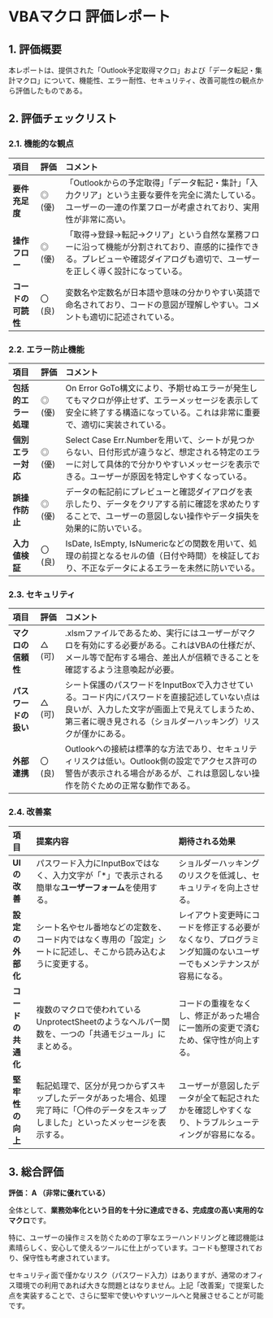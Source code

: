 # **VBAマクロ 評価レポート**

## **1\. 評価概要**

本レポートは、提供された「Outlook予定取得マクロ」および「データ転記・集計マクロ」について、機能性、エラー耐性、セキュリティ、改善可能性の観点から評価したものである。

## **2\. 評価チェックリスト**

### **2.1. 機能的な観点**

| 項目 | 評価 | コメント |
| :---- | :---- | :---- |
| **要件充足度** | ◎ (優) | 「Outlookからの予定取得」「データ転記・集計」「入力クリア」という主要な要件を完全に満たしている。ユーザーの一連の作業フローが考慮されており、実用性が非常に高い。 |
| **操作フロー** | ◎ (優) | 「取得→登録→転記→クリア」という自然な業務フローに沿って機能が分割されており、直感的に操作できる。プレビューや確認ダイアログも適切で、ユーザーを正しく導く設計になっている。 |
| **コードの可読性** | 〇 (良) | 変数名や定数名が日本語や意味の分かりやすい英語で命名されており、コードの意図が理解しやすい。コメントも適切に記述されている。 |

### **2.2. エラー防止機能**

| 項目 | 評価 | コメント |
| :---- | :---- | :---- |
| **包括的エラー処理** | ◎ (優) | On Error GoTo構文により、予期せぬエラーが発生してもマクロが停止せず、エラーメッセージを表示して安全に終了する構造になっている。これは非常に重要で、適切に実装されている。 |
| **個別エラー対応** | ◎ (優) | Select Case Err.Numberを用いて、シートが見つからない、日付形式が違うなど、想定される特定のエラーに対して具体的で分かりやすいメッセージを表示できる。ユーザーが原因を特定しやすくなっている。 |
| **誤操作防止** | ◎ (優) | データの転記前にプレビューと確認ダイアログを表示したり、データをクリアする前に確認を求めたりすることで、ユーザーの意図しない操作やデータ損失を効果的に防いでいる。 |
| **入力値検証** | 〇 (良) | IsDate, IsEmpty, IsNumericなどの関数を用いて、処理の前提となるセルの値（日付や時間）を検証しており、不正なデータによるエラーを未然に防いでいる。 |

### **2.3. セキュリティ**

| 項目 | 評価 | コメント |
| :---- | :---- | :---- |
| **マクロの信頼性** | △ (可) | .xlsmファイルであるため、実行にはユーザーがマクロを有効にする必要がある。これはVBAの仕様だが、メール等で配布する場合、差出人が信頼できることを確認するよう注意喚起が必要。 |
| **パスワードの扱い** | △ (可) | シート保護のパスワードをInputBoxで入力させている。コード内にパスワードを直接記述していない点は良いが、入力した文字が画面上で見えてしまうため、第三者に覗き見される（ショルダーハッキング）リスクが僅かにある。 |
| **外部連携** | 〇 (良) | Outlookへの接続は標準的な方法であり、セキュリティリスクは低い。Outlook側の設定でアクセス許可の警告が表示される場合があるが、これは意図しない操作を防ぐための正常な動作である。 |

### **2.4. 改善案**

| 項目 | 提案内容 | 期待される効果 |
| :---- | :---- | :---- |
| **UIの改善** | パスワード入力にInputBoxではなく、入力文字が「\*」で表示される簡単な**ユーザーフォーム**を使用する。 | ショルダーハッキングのリスクを低減し、セキュリティを向上させる。 |
| **設定の外部化** | シート名やセル番地などの定数を、コード内ではなく専用の「設定」シートに記述し、そこから読み込むように変更する。 | レイアウト変更時にコードを修正する必要がなくなり、プログラミング知識のないユーザーでもメンテナンスが容易になる。 |
| **コードの共通化** | 複数のマクロで使われているUnprotectSheetのようなヘルパー関数を、一つの「共通モジュール」にまとめる。 | コードの重複をなくし、修正があった場合に一箇所の変更で済むため、保守性が向上する。 |
| **堅牢性の向上** | 転記処理で、区分が見つからずスキップしたデータがあった場合、処理完了時に「〇件のデータをスキップしました」といったメッセージを表示する。 | ユーザーが意図したデータが全て転記されたかを確認しやすくなり、トラブルシューティングが容易になる。 |

## **3\. 総合評価**

**評価： A （非常に優れている）**

全体として、**業務効率化という目的を十分に達成できる、完成度の高い実用的なマクロ**です。

特に、ユーザーの操作ミスを防ぐための丁寧なエラーハンドリングと確認機能は素晴らしく、安心して使えるツールに仕上がっています。コードも整理されており、保守性も考慮されています。

セキュリティ面で僅かなリスク（パスワード入力）はありますが、通常のオフィス環境での利用であれば大きな問題とはなりません。上記「改善案」で提案した点を実装することで、さらに堅牢で使いやすいツールへと発展させることが可能です。
